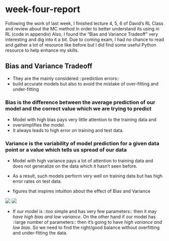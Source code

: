 # week-four-report

Following the work of last week, I finished lecture 4, 5, 6 of David’s RL Class and review about the MC method in order to better understand its using in RL (code in appendix)
Also, I found the “Bias and Variance Tradeoff” very interesting and dig into it a bit.
Due to coming exam, I had no chance to read and gather a lot of resource like before but I did find some useful Python resource to help enhance my skills.

## Bias and Variance Tradeoff

* They are the mainly considered ::prediction errors::
* build accurate models but also to avoid the mistake of over-fitting and under-fitting

### Bias is the difference between the average prediction of our model and the correct value which we are trying to predict

* Model with high bias pays very little attention to the training data and 
* oversimplifies the model.
* It always leads to high error on training and test data.

### Variance is the variability of model prediction for a given data point or a value which tells us spread of our data

* Model with high variance pays a lot of attention to training data and does not generalize on the data which it hasn’t seen before.
* As a result, such models perform very well on training data but has high error rates on test data.

* figures that inspires intuition about the effect of Bias and Variance

![](week-four-report/70416304-930B-4A84-9F10-D2F0CE531688.png)
![](week-four-report/3FC32738-5486-4955-8408-FE990A8945C1.png)

* If our model is ::too simple and has very few parameters:: then it may *have high bias and low variance*. On the other hand if our model has ::large number of parameters:: then it’s going to have *high variance and low bias*. So we need to find the right/good balance without overfitting and under-fitting the data.
